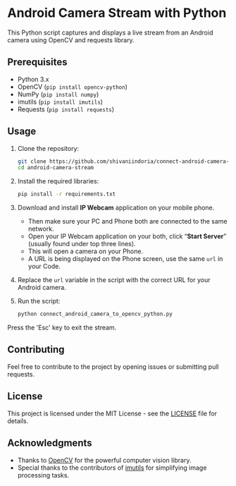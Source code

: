 
# Android Camera Stream with Python

This Python script captures and displays a live stream from an Android camera using OpenCV and requests library.

## Prerequisites

- Python 3.x
- OpenCV (`pip install opencv-python`)
- NumPy (`pip install numpy`)
- imutils (`pip install imutils`)
- Requests (`pip install requests`)

## Usage

1. Clone the repository:
   ```bash
   git clone https://github.com/shivaniindoria/connect-android-camera-to-opencv-python.git
   cd android-camera-stream
   ```

2. Install the required libraries:
   ```bash
   pip install -r requirements.txt
   ```
3. Download and install **IP Webcam** application on your mobile phone.  
     - Then make sure your PC and Phone both are connected to the same network.  
     - Open your IP Webcam application on your both, click “**Start Server**” (usually found under top three lines).  
     - This will open a camera on your Phone.  
     - A URL is being displayed on the Phone screen, use the same `url` in your Code.  

4. Replace the `url` variable in the script with the correct URL for your Android camera.

5. Run the script:
   ```bash
   python connect_android_camera_to_opencv_python.py
   ```

Press the 'Esc' key to exit the stream.

## Contributing

Feel free to contribute to the project by opening issues or submitting pull requests.

## License

This project is licensed under the MIT License - see the [LICENSE](LICENSE) file for details.

## Acknowledgments

- Thanks to [OpenCV](https://opencv.org/) for the powerful computer vision library.
- Special thanks to the contributors of [imutils](https://github.com/jrosebr1/imutils) for simplifying image processing tasks.
